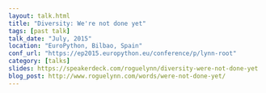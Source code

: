 ```yaml
---
layout: talk.html
title: "Diversity: We're not done yet"
tags: [past talk]
talk_date: "July, 2015"
location: "EuroPython, Bilbao, Spain"
conf_url: "https://ep2015.europython.eu/conference/p/lynn-root"
category: [talks]
slides: https://speakerdeck.com/roguelynn/diversity-were-not-done-yet
blog_post: http://www.roguelynn.com/words/were-not-done-yet/
---
```

